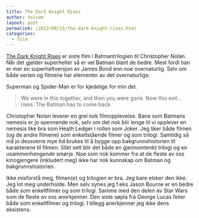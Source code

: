 ```yaml
---
title: The Dark Knight Rises
author: teisam
layout: post
permalink: /2012/08/13/the-dark-knight-rises.html
categories:
  - film
---
```

[The Dark Knight Rises][1] er siste film i Batmantrilogien til Christopher Nolan. Når det gjelder superhelter så er vel Batman blant de bedre. Mest fordi han er mer en superheltversjon av James Bond enn noe overnaturlig. Selv om både serien og filmene har elementer av det overnaturlige.

Superman og Spider-Man er for kjedelige for min del.

> We were in this together, and then you were gone. Now this evil… rises. The Batman has to come back 

Christopher Nolan leverer en grei nok filmopplevelse. Bane som Batmans nemesis er jo spennende nok, selv om det nok blir lenge til vi opplever en nemesis like bra som Heath Ledger i rollen som Joker. Jeg liker både filmen (og de andre filmene) som enkeltstående filmer og som trilogi. Samtidig så må jo dessverre mye tid brukes til å bygge opp bakgrunnshistorien til karakterene til filmen. Slikt sett blir det både en gjennomtenkt trilogi og en usammenhengende smørje. Noe som nok kommer fra at de fleste av oss kinogjengere (inkludert meg) ikke har nok kunnskap om Batman og bakgrunnshistorien.

Ikke misforstå meg, filmen(e) og trilogien er bra. Jeg bare elsker den ikke. Jeg lot meg underholde. Men selv synes jeg f.eks Jason Bourne er en bedre både som enkeltfilmer og som trilogi. Samme med den delen av Star Wars som de fleste av oss anerkjenner. Den siste søpla fra George Lucas feiler både som enkeltfilmer og trilogi. I tillegg anerkjenner jeg ikke dens eksistens.

 [1]: http://www.imdb.com/title/tt1345836/